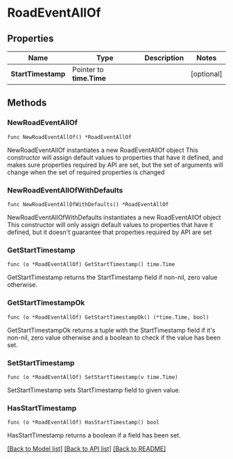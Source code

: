 # RoadEventAllOf

## Properties

Name | Type | Description | Notes
------------ | ------------- | ------------- | -------------
**StartTimestamp** | Pointer to **time.Time** |  | [optional] 

## Methods

### NewRoadEventAllOf

`func NewRoadEventAllOf() *RoadEventAllOf`

NewRoadEventAllOf instantiates a new RoadEventAllOf object
This constructor will assign default values to properties that have it defined,
and makes sure properties required by API are set, but the set of arguments
will change when the set of required properties is changed

### NewRoadEventAllOfWithDefaults

`func NewRoadEventAllOfWithDefaults() *RoadEventAllOf`

NewRoadEventAllOfWithDefaults instantiates a new RoadEventAllOf object
This constructor will only assign default values to properties that have it defined,
but it doesn't guarantee that properties required by API are set

### GetStartTimestamp

`func (o *RoadEventAllOf) GetStartTimestamp() time.Time`

GetStartTimestamp returns the StartTimestamp field if non-nil, zero value otherwise.

### GetStartTimestampOk

`func (o *RoadEventAllOf) GetStartTimestampOk() (*time.Time, bool)`

GetStartTimestampOk returns a tuple with the StartTimestamp field if it's non-nil, zero value otherwise
and a boolean to check if the value has been set.

### SetStartTimestamp

`func (o *RoadEventAllOf) SetStartTimestamp(v time.Time)`

SetStartTimestamp sets StartTimestamp field to given value.

### HasStartTimestamp

`func (o *RoadEventAllOf) HasStartTimestamp() bool`

HasStartTimestamp returns a boolean if a field has been set.


[[Back to Model list]](../README.md#documentation-for-models) [[Back to API list]](../README.md#documentation-for-api-endpoints) [[Back to README]](../README.md)


